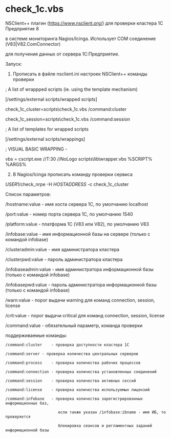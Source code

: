 # check_1c.vbs

 NSClient++ плагин (https://www.nsclient.org/) для проверки кластера 1С Предприятие 8
 
 в системе мониторинга Nagios/Icinga. Использует COM соединение (V83|V82.ComConnector)
 
 для получения данных от сервера 1С:Предприятие.
 

 Запуск:
 
 1. Прописать в файле nsclient.ini настроек NSClient++ команды проверки
 
  ; A list of wrappped scripts (ie. using the template mechanism)
  
  [/settings/external scripts/wrapped scripts]
  
  check_1c_cluster=scripts\\check_1c.vbs /command:cluster
  
  check_1c_session=scripts\\check_1c.vbs /command:session
  
  ; A list of templates for wrapped scripts
  
  [/settings/external scripts/wrappings]
  
  ; VISUAL BASIC WRAPPING - 
  
  vbs = cscript.exe //T:30 //NoLogo scripts\\lib\\wrapper.vbs %SCRIPT% %ARGS%
  
  
   2. В Nagios/Icinga прописать команду проверки сервиса
   
   $USER1$/check_nrpe -H $HOSTADDRESS$ -c check_1c_cluster
  
  
   Список параметров:
   
   /hostname:value	- имя хоста сервера 1С, по умолчанию localhost
   
   /port:value		- номер порта сервера 1С, по умолчанию 1540
   
   /platform:value	- платформа 1С (V83 или V82), по умолчанию V83
   
   /infobase:value	- имя информационной базы на сервере (только с командой infobase)
   
   /clusteradmin:value	- имя администратора кластера
   
   /clusterpwd:value	- пароль администратора кластера
   
   /infobaseadmin:value	- имя администратора информационной базы (только с командой infobase)
   
   /infobasepwd:value	- пароль администратора информационной базы (только с командой infobase)
   
   /warn:value		- порог выдачи warning для команд connection, session, license
   
   /crit:value		- порог выдачи critical для команд connection, session, license
   
  
   /command:value	- обязательный параметр, команда проверки
   
   поддерживаемые команды:
   
    /command:cluster	- проверка доступности кластера 1С
    
    /command:server	- проверка количества центральных серверов
    
    /command:process	- проверка количества рабочих процессов
    
    /command:connection	- проверка количества установленных соединений
    
    /command:session	- проверка количества активных сессий
    
    /command:license	- проверка количества используемых лицензий
    
    /command:infobase	- проверка количества зарегистрированных информационных баз,
    
                           если также указан /infobase:ibname - имя ИБ, то проверяется
                           
                           блокировка сеансов и регламентных заданий информационной базы
